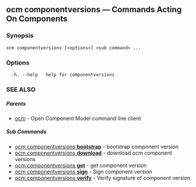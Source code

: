 ## ocm componentversions &mdash; Commands Acting On Components

### Synopsis

```
ocm componentversions [<options>] <sub command> ...
```

### Options

```
  -h, --help   help for componentversions
```

### SEE ALSO

##### Parents

* [ocm](ocm.md)	 - Open Component Model command line client


##### Sub Commands

* [ocm componentversions <b>bootstrap</b>](ocm_componentversions_bootstrap.md)	 - bootstrap component version
* [ocm componentversions <b>download</b>](ocm_componentversions_download.md)	 - download ocm component versions
* [ocm componentversions <b>get</b>](ocm_componentversions_get.md)	 - get component version
* [ocm componentversions <b>sign</b>](ocm_componentversions_sign.md)	 - Sign component version
* [ocm componentversions <b>verify</b>](ocm_componentversions_verify.md)	 - Verify signature of component version

